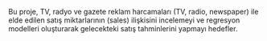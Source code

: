 Bu proje, TV, radyo ve gazete reklam harcamaları (TV, radio, newspaper) ile elde edilen satış miktarlarının (sales) ilişkisini incelemeyi ve regresyon modelleri oluşturarak gelecekteki satış tahminlerini yapmayı hedefler.

